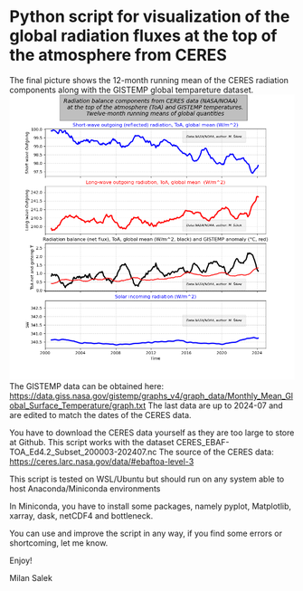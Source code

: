 # Python script for visualization of the global radiation fluxes at the top of the atmosphere from CERES

The final picture shows the 12-month running mean of the CERES radiation components
along with the GISTEMP global tempareture dataset.
![Alt The final image should look like this](https://github.com/Milan007-sys/ceres_graphs/blob/main/CERES_radiation_fluxes_globe_ENG.png?raw=true)
The GISTEMP data can be obtained here:
https://data.giss.nasa.gov/gistemp/graphs_v4/graph_data/Monthly_Mean_Global_Surface_Temperature/graph.txt
The last data are up to 2024-07 and are edited to match the dates of the CERES data. 

You have to download the CERES data yourself as they are too large to store at 
Github. This script works with the dataset CERES_EBAF-TOA_Ed4.2_Subset_200003-202407.nc
The source of the CERES data: 
https://ceres.larc.nasa.gov/data/#ebaftoa-level-3

This script is tested on WSL/Ubuntu but should run on any system able to host
Anaconda/Miniconda environments

In Miniconda, you have to install some packages, namely pyplot, Matplotlib, xarray, dask, netCDF4 and bottleneck. 

You can use and improve the script in any way, if you find some errors or shortcoming, let me know.

Enjoy!

Milan Salek 
